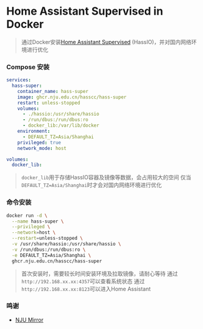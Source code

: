 # Home Assistant Supervised in Docker

> 通过Docker安装[Home Assistant Supervised](https://github.com/home-assistant/supervised-installer) (HassIO)，并对国内网络环境进行优化


### Compose 安装

```yaml
services:
  hass-super:
    container_name: hass-super
    image: ghcr.nju.edu.cn/hasscc/hass-super
    restart: unless-stopped
    volumes:
      - ./hassio:/usr/share/hassio
      - /run/dbus:/run/dbus:ro
      - docker_lib:/var/lib/docker
    environment:
      - DEFAULT_TZ=Asia/Shanghai
    privileged: true
    network_mode: host

volumes:
  docker_lib:
```

> `docker_lib`用于存储HassIO容器及镜像等数据，会占用较大的空间
> 仅当`DEFAULT_TZ=Asia/Shanghai`时才会对国内网络环境进行优化


### 命令安装

```bash
docker run -d \
  --name hass-super \
  --privileged \
  --network=host \
  --restart=unless-stopped \
  -v /usr/share/hassio:/usr/share/hassio \
  -v /run/dbus:/run/dbus:ro \
  -e DEFAULT_TZ=Asia/Shanghai \
  ghcr.nju.edu.cn/hasscc/hass-super
```

> 首次安装时，需要较长时间安装环境及拉取镜像，请耐心等待
> 通过`http://192.168.xx.xx:4357`可以查看系统状态
> 通过`http://192.168.xx.xx:8123`可以进入Home Assistant


### 鸣谢
- [NJU Mirror](https://doc.nju.edu.cn/books/e1654/page/ghcr)
